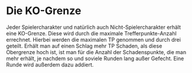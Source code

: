 # Die KO-Grenze

Jeder Spielercharakter und natürlich auch Nicht-Spielercharakter erhält eine KO-Grenze. Diese wird durch die maximale Trefferpunkte-Anzahl errechnet. Hierbei werden die maximalen TP genommen und durch drei geteilt. Erhält man auf einen Schlag mehr TP Schaden, als diese Obergrenze hoch ist, ist man für die Anzahl der Schadenspunkte, die man mehr erhält, je nachdem so und soviele Runden lang außer Gefecht. Eine Runde wird außerdem dazu addiert.

